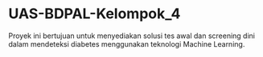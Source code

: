 # UAS-BDPAL-Kelompok_4
Proyek ini bertujuan untuk menyediakan solusi tes awal dan screening dini dalam mendeteksi diabetes menggunakan teknologi Machine Learning.
